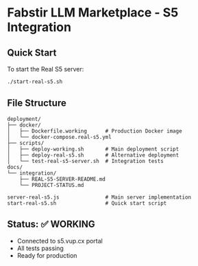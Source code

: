 # Fabstir LLM Marketplace - S5 Integration

## Quick Start

To start the Real S5 server:
```bash
./start-real-s5.sh
```

## File Structure

```
deployment/
├── docker/
│   ├── Dockerfile.working      # Production Docker image
│   └── docker-compose.real-s5.yml
├── scripts/
│   ├── deploy-working.sh       # Main deployment script
│   ├── deploy-real-s5.sh       # Alternative deployment
│   └── test-real-s5-server.sh  # Integration tests
docs/
└── integration/
    ├── REAL-S5-SERVER-README.md
    └── PROJECT-STATUS.md

server-real-s5.js               # Main server implementation
start-real-s5.sh                # Quick start script
```

## Status: ✅ WORKING
- Connected to s5.vup.cx portal
- All tests passing
- Ready for production
